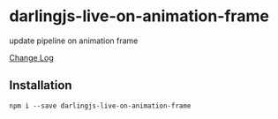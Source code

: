 # darlingjs-live-on-animation-frame
update pipeline on animation frame

[Change Log](https://github.com/darlingjs/darlingjs-live-on-animation-frame/blob/master/CHANGELOG.md)

## Installation

```
npm i --save darlingjs-live-on-animation-frame
```
